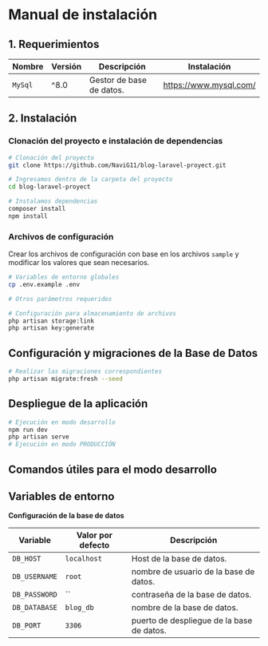 # Manual de instalación

## 1. Requerimientos

| Nombre       | Versión | Descripción                                            | Instalación                                      |
|--------------|---------|--------------------------------------------------------|--------------------------------------------------|
| `MySql` | ^8.0     | Gestor de base de datos.                               | <https://www.mysql.com/> |

## 2. Instalación

### Clonación del proyecto e instalación de dependencias

```bash
# Clonación del proyecto
git clone https://github.com/NaviG11/blog-laravel-proyect.git

# Ingresamos dentro de la carpeta del proyecto
cd blog-laravel-proyect

# Instalamos dependencias
composer install
npm install
```

### Archivos de configuración

Crear los archivos de configuración con base en los archivos `sample` y modificar los valores que sean necesarios.

```bash
# Variables de entorno globales
cp .env.example .env

# Otros parámetros requeridos

# Configuración para almacenamiento de archivos
php artisan storage:link
php artisan key:generate
```

## Configuración y migraciones de la Base de Datos

```bash
# Realizar las migraciones correspondientes
php artisan migrate:fresh --seed
```

<!-- Para más detalles ver el archivo [database/scripts/CREATE_DATABASE.md](./database/scripts/CREATE_DATABASE.md) -->

## Despliegue de la aplicación

```bash
# Ejecución en modo desarrollo
npm run dev
php artisan serve
# Ejecución en modo PRODUCCIÓN

```

## Comandos útiles para el modo desarrollo

## Variables de entorno

**Configuración de la base de datos**

| Variable                 | Valor por defecto | Descripción                                                                                       |
|--------------------------|-------------------|---------------------------------------------------------------------------------------------------|
| `DB_HOST`                | `localhost`       | Host de la base de datos.                                                                         |
| `DB_USERNAME`            | `root`        | nombre de usuario de la base de datos.                                                            |
| `DB_PASSWORD`            | ``        | contraseña de la base de datos.                                                                   |
| `DB_DATABASE`            | `blog_db`     | nombre de la base de datos.                                                                       |
| `DB_PORT`                | `3306`            | puerto de despliegue de la base de datos.                                                         |

